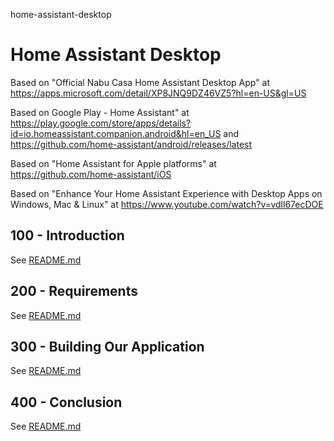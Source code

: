 home-assistant-desktop
# Home Assistant Desktop

Based on "Official Nabu Casa Home Assistant Desktop App" at https://apps.microsoft.com/detail/XP8JNQ9DZ46VZ5?hl=en-US&gl=US

Based on Google Play - Home Assistant" at https://play.google.com/store/apps/details?id=io.homeassistant.companion.android&hl=en_US and https://github.com/home-assistant/android/releases/latest

Based on "Home Assistant for Apple platforms" at https://github.com/home-assistant/iOS

Based on "Enhance Your Home Assistant Experience with Desktop Apps on Windows, Mac & Linux" at https://www.youtube.com/watch?v=vdll67ecDOE



## 100 - Introduction

See [README.md](./100/README.md)

## 200 - Requirements

See [README.md](./200/README.md)

## 300 - Building Our Application

See [README.md](./300/README.md)

## 400 - Conclusion

See [README.md](./400/README.md)

